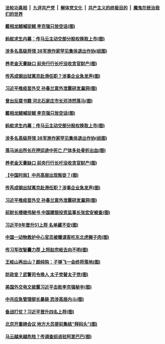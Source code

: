####  [法轮功真相](../../../../basic/blob/master/README.md?t=12221402) &nbsp;|&nbsp; [九评共产党](../../../../9ping.md/blob/master/README.md?t=12221402) &nbsp;|&nbsp; [解体党文化](../../../../jtdwh.md/blob/master/README.md?t=12221402)  &nbsp;|&nbsp; [共产主义的终极目的](../../../../gczydzjmd.md/blob/master/README.md?t=12221402) &nbsp;|&nbsp; [魔鬼在统治我们的世界](../../../../mgztzwmdsj.md/blob/master/README.md?t=12221402) 

#### [戴相龙贼喊捉贼 李克强只放空话(图)](../pages/p2/956569.md?t=12221402) 

#### [蚂蚁求生内幕：传马云主动交部分股权换取上市(图)](../pages/p2/956560.md?t=12221402) 

#### [涉多名高级将领 38军旅作家罕见集体退出作协(组图)](../pages/p2/956530.md?t=12221402) 

#### [养老金天量缺口 前央行行长吁没收贪官财产(图)](../pages/p2/956523.md?t=12221402) 

#### [传芮成钢出狱离京赴港任职？涉事企业急发声(图)](../pages/p2/956470.md?t=12221402) 

#### [习近平推疫苗外交 孙春兰意外泄露研发漏洞(图)](../pages/p2/956442.md?t=12221402) 

#### [曾出反腐书籍 河北石家庄市长邓沛然落马(图)](../pages/p2/956616.md?t=12221402) 

#### [戴相龙贼喊捉贼 李克强只放空话(图)](../pages/p2/956569.md?t=12221402) 

#### [蚂蚁求生内幕：传马云主动交部分股权换取上市(图)](../pages/p2/956560.md?t=12221402) 

#### [涉多名高级将领 38军旅作家罕见集体退出作协(组图)](../pages/p2/956530.md?t=12221402) 

#### [落马派出所长在押运途中死亡 尸体多处骨折出血(图)](../pages/p2/956534.md?t=12221402) 

#### [养老金天量缺口 前央行行长吁没收贪官财产(图)](../pages/p2/956523.md?t=12221402) 

#### [【中国时局】中共高层出现叛徒？(图)](../pages/p2/956474.md?t=12221402) 

#### [传芮成钢出狱离京赴港任职？涉事企业急发声(图)](../pages/p2/956470.md?t=12221402) 

#### [习近平推疫苗外交 孙春兰意外泄露研发漏洞(图)](../pages/p2/956442.md?t=12221402) 

#### [前财长楼继伟秘书 中国建银投资监事长张宏安被查(图)](../pages/p2/956391.md?t=12221402) 

#### [习近平9年晋升51上将 名单藏不安(图)](../pages/p2/956449.md?t=12221402) 

#### [中国一动物救护中心官员被曝请客吃东北虎狮子肉(图)](../pages/p2/956369.md?t=12221402) 

#### [传习军改智囊力荐 上将赵宗岐去向不明(图)](../pages/p2/956392.md?t=12221402) 

#### [王岐山再出山？颜纯钩：子弹飞一会终将落地(图)](../pages/p2/956325.md?t=12221402) 

#### [防政变？武警司令换人 太子党替太子党(图)](../pages/p2/956340.md?t=12221402) 

#### [美国外交电文披露习近平击败李克强秘辛(图)](../pages/p2/956236.md?t=12221402) 

#### [中共应急管理部长暴毙 恐涉高层内斗(图)](../pages/p2/956301.md?t=12221402) 

#### [备战打仗？习近平晋升四名上将(图)](../pages/p2/956281.md?t=12221402) 

#### [北京开重磅会议 地方大员提前集结“拜码头”(图)](../pages/p2/956260.md?t=12221402) 

#### [马云越来越危险？传调查组进驻阿里巴巴(图)](../pages/p2/956220.md?t=12221402) 

